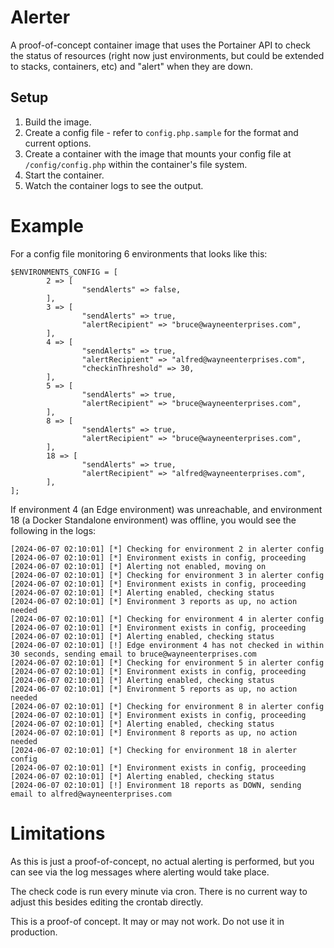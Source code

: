 # Alerter

A proof-of-concept container image that uses the Portainer API to check the status of resources (right now just environments, but could be extended to stacks, containers, etc) 
and "alert" when they are down. 

## Setup

1. Build the image.
2. Create a config file - refer to `config.php.sample` for the format and current options.
3. Create a container with the image that mounts your config file at `/config/config.php` within the container's file system.
4. Start the container.
5. Watch the container logs to see the output.

# Example

For a config file monitoring 6 environments that looks like this:

```
$ENVIRONMENTS_CONFIG = [
        2 => [
                "sendAlerts" => false,
        ],
        3 => [
                "sendAlerts" => true,
                "alertRecipient" => "bruce@wayneenterprises.com",
        ],
        4 => [
                "sendAlerts" => true,
                "alertRecipient" => "alfred@wayneenterprises.com",
                "checkinThreshold" => 30,
        ],
        5 => [
                "sendAlerts" => true,
                "alertRecipient" => "bruce@wayneenterprises.com",
        ],
        8 => [
                "sendAlerts" => true,
                "alertRecipient" => "bruce@wayneenterprises.com",
        ],
        18 => [
                "sendAlerts" => true,
                "alertRecipient" => "alfred@wayneenterprises.com",
        ],
];
```

If environment 4 (an Edge environment) was unreachable, and environment 18 (a Docker Standalone environment) was offline, you would see the following in the logs:

```
[2024-06-07 02:10:01] [*] Checking for environment 2 in alerter config
[2024-06-07 02:10:01] [*] Environment exists in config, proceeding
[2024-06-07 02:10:01] [*] Alerting not enabled, moving on
[2024-06-07 02:10:01] [*] Checking for environment 3 in alerter config
[2024-06-07 02:10:01] [*] Environment exists in config, proceeding
[2024-06-07 02:10:01] [*] Alerting enabled, checking status
[2024-06-07 02:10:01] [*] Environment 3 reports as up, no action needed
[2024-06-07 02:10:01] [*] Checking for environment 4 in alerter config
[2024-06-07 02:10:01] [*] Environment exists in config, proceeding
[2024-06-07 02:10:01] [*] Alerting enabled, checking status
[2024-06-07 02:10:01] [!] Edge environment 4 has not checked in within 30 seconds, sending email to bruce@wayneenterprises.com
[2024-06-07 02:10:01] [*] Checking for environment 5 in alerter config
[2024-06-07 02:10:01] [*] Environment exists in config, proceeding
[2024-06-07 02:10:01] [*] Alerting enabled, checking status
[2024-06-07 02:10:01] [*] Environment 5 reports as up, no action needed
[2024-06-07 02:10:01] [*] Checking for environment 8 in alerter config
[2024-06-07 02:10:01] [*] Environment exists in config, proceeding
[2024-06-07 02:10:01] [*] Alerting enabled, checking status
[2024-06-07 02:10:01] [*] Environment 8 reports as up, no action needed
[2024-06-07 02:10:01] [*] Checking for environment 18 in alerter config
[2024-06-07 02:10:01] [*] Environment exists in config, proceeding
[2024-06-07 02:10:01] [*] Alerting enabled, checking status
[2024-06-07 02:10:01] [!] Environment 18 reports as DOWN, sending email to alfred@wayneenterprises.com
```

# Limitations

As this is just a proof-of-concept, no actual alerting is performed, but you can see via the log messages where alerting would take place.

The check code is run every minute via cron. There is no current way to adjust this besides editing the crontab directly.

This is a proof-of concept. It may or may not work. Do not use it in production.
